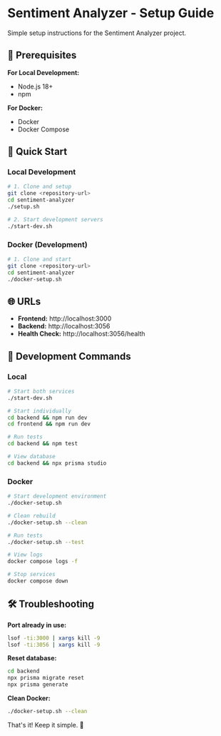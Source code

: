 # Sentiment Analyzer - Setup Guide

Simple setup instructions for the Sentiment Analyzer project.

## 🔧 Prerequisites

**For Local Development:**

- Node.js 18+
- npm

**For Docker:**

- Docker
- Docker Compose

## 🚀 Quick Start

### Local Development

```bash
# 1. Clone and setup
git clone <repository-url>
cd sentiment-analyzer
./setup.sh

# 2. Start development servers
./start-dev.sh
```

### Docker (Development)

```bash
# 1. Clone and start
git clone <repository-url>
cd sentiment-analyzer
./docker-setup.sh
```

## 🌐 URLs

- **Frontend:** http://localhost:3000
- **Backend:** http://localhost:3056
- **Health Check:** http://localhost:3056/health

## 🔧 Development Commands

### Local

```bash
# Start both services
./start-dev.sh

# Start individually
cd backend && npm run dev
cd frontend && npm run dev

# Run tests
cd backend && npm test

# View database
cd backend && npx prisma studio
```

### Docker

```bash
# Start development environment
./docker-setup.sh

# Clean rebuild
./docker-setup.sh --clean

# Run tests
./docker-setup.sh --test

# View logs
docker compose logs -f

# Stop services
docker compose down
```

## 🛠️ Troubleshooting

**Port already in use:**

```bash
lsof -ti:3000 | xargs kill -9
lsof -ti:3056 | xargs kill -9
```

**Reset database:**

```bash
cd backend
npx prisma migrate reset
npx prisma generate
```

**Clean Docker:**

```bash
./docker-setup.sh --clean
```

That's it! Keep it simple. 🚀
